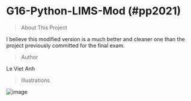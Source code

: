 # G16-Python-LIMS-Mod (#pp2021)

> About This Project
<p> I believe this modified version is a much better and cleaner one than the project previously committed for the final exam. </p>

> Author
<p> Le Viet Anh </p>

> Illustrations

![image](https://user-images.githubusercontent.com/47298653/119948768-604b2f00-bfc3-11eb-8ca0-535d3eb63070.png)



